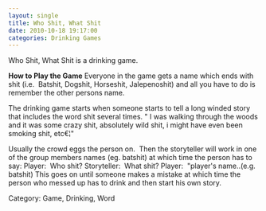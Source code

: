 ```yaml
---
layout: single
title: Who Shit, What Shit
date: 2010-10-18 19:17:00
categories: Drinking Games
---
```

Who Shit, What Shit is a drinking game.

<strong>How to Play the Game</strong>
Everyone in the game gets a name which ends with shit (i.e.  Batshit, Dogshit, Horseshit, Jalepenoshit) and all you have to do is remember the other persons name.

The drinking game starts when someone starts to tell a long winded story that includes the word shit several times.
"
I was walking through the woods and it was some crazy shit, absolutely wild shit, i might have even been smoking shit, etc€¦"

Usually the crowd eggs the person on.  Then the storyteller will work in one of the group members names (eg. batshit) at which time the person has to say:
Player:  Who shit?
Storyteller:  What shit?
Player:  "player's name..(e.g. batshit)
This goes on until someone makes a mistake at which time the person who messed up has to drink and then start his own story.

Category: Game, Drinking, Word
